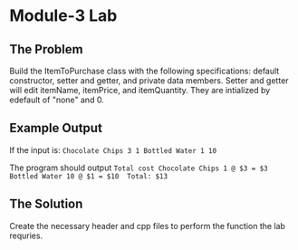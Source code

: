 # Module-3 Lab

## The Problem
Build the ItemToPurchase class with the following specifications: default constructor, setter and getter, and private data members. Setter and getter will edit itemName, itemPrice, and itemQuantity. They are intialized by edefault of "none" and 0.
## Example Output
If the input is: 
```Chocolate Chips 3 1 Bottled Water 1 10```



The program should output
```Total cost Chocolate Chips 1 @ $3 = $3 Bottled Water 10 @ $1 = $10  Total: $13```

## The Solution
Create the necessary header and cpp files to perform the function the lab requries.